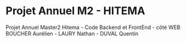# Projet Annuel M2 - HITEMA
Projet Annuel Master2 Hitema - Code Backend et FrontEnd - côté WEB
BOUCHER Aurélien - LAURY Nathan - DUVAL Quentin

